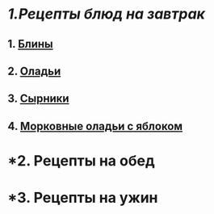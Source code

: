 # *1.Рецепты блюд на завтрак*
## 1. [Блины](pancake.md)
## 2. [Оладьи](little_pancake.md)
## 3. [Сырники](Cheesecakes.md)
## 4. [Морковные оладьи с яблоком](Carrot_apple_pancake.md)
# *2. Рецепты на обед
# *3. Рецепты на ужин
